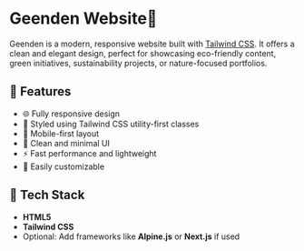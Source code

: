 # Geenden Website🌿

Geenden is a modern, responsive website built with [Tailwind CSS](https://tailwindcss.com/). It offers a clean and elegant design, perfect for showcasing eco-friendly content, green initiatives, sustainability projects, or nature-focused portfolios.

## 🌱 Features

- 🌐 Fully responsive design
- 🎨 Styled using Tailwind CSS utility-first classes
- 📱 Mobile-first layout
- 🌿 Clean and minimal UI
- ⚡ Fast performance and lightweight
- 🧩 Easily customizable

## 🚀 Tech Stack

- **HTML5**
- **Tailwind CSS**
- Optional: Add frameworks like **Alpine.js** or **Next.js** if used
